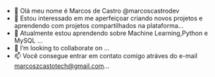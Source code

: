- 👋 Olá meu nome é Marcos de Castro @marcoscastrodev
- 👀 Estou interessado em me aperfeiçoar criando novos projetos e aprendendo com projetos compartilhados na plataforma...
- 🌱 Atualmente estou aprendendo sobre Machine Learning,Python e MySQL ...
- 💞️ I’m looking to collaborate on ...
- 📫 Você consegue entrar em contato comigo atráves do e-mail marcoszcastotech@gmail.com...

<!---
marcoscastrodev/marcoscastrodev is a ✨ special ✨ repository because its `README.md` (this file) appears on your GitHub profile.
You can click the Preview link to take a look at your changes.
--->
